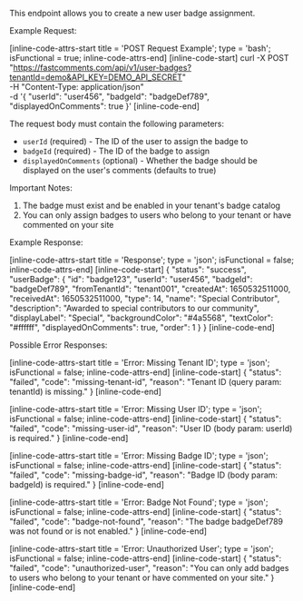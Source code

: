 This endpoint allows you to create a new user badge assignment.

Example Request:

[inline-code-attrs-start title = 'POST Request Example'; type = 'bash'; isFunctional = true; inline-code-attrs-end]
[inline-code-start]
curl -X POST "https://fastcomments.com/api/v1/user-badges?tenantId=demo&API_KEY=DEMO_API_SECRET" \
-H "Content-Type: application/json" \
-d '{
  "userId": "user456",
  "badgeId": "badgeDef789",
  "displayedOnComments": true
}'
[inline-code-end]

The request body must contain the following parameters:

- `userId` (required) - The ID of the user to assign the badge to
- `badgeId` (required) - The ID of the badge to assign
- `displayedOnComments` (optional) - Whether the badge should be displayed on the user's comments (defaults to true)

Important Notes:
1. The badge must exist and be enabled in your tenant's badge catalog
2. You can only assign badges to users who belong to your tenant or have commented on your site

Example Response:

[inline-code-attrs-start title = 'Response'; type = 'json'; isFunctional = false; inline-code-attrs-end]
[inline-code-start]
{
  "status": "success",
  "userBadge": {
    "id": "badge123",
    "userId": "user456",
    "badgeId": "badgeDef789",
    "fromTenantId": "tenant001",
    "createdAt": 1650532511000,
    "receivedAt": 1650532511000,
    "type": 14,
    "name": "Special Contributor",
    "description": "Awarded to special contributors to our community",
    "displayLabel": "Special",
    "backgroundColor": "#4a5568",
    "textColor": "#ffffff",
    "displayedOnComments": true,
    "order": 1
  }
}
[inline-code-end]

Possible Error Responses:

[inline-code-attrs-start title = 'Error: Missing Tenant ID'; type = 'json'; isFunctional = false; inline-code-attrs-end]
[inline-code-start]
{
  "status": "failed",
  "code": "missing-tenant-id",
  "reason": "Tenant ID (query param: tenantId) is missing."
}
[inline-code-end]

[inline-code-attrs-start title = 'Error: Missing User ID'; type = 'json'; isFunctional = false; inline-code-attrs-end]
[inline-code-start]
{
  "status": "failed",
  "code": "missing-user-id",
  "reason": "User ID (body param: userId) is required."
}
[inline-code-end]

[inline-code-attrs-start title = 'Error: Missing Badge ID'; type = 'json'; isFunctional = false; inline-code-attrs-end]
[inline-code-start]
{
  "status": "failed",
  "code": "missing-badge-id",
  "reason": "Badge ID (body param: badgeId) is required."
}
[inline-code-end]

[inline-code-attrs-start title = 'Error: Badge Not Found'; type = 'json'; isFunctional = false; inline-code-attrs-end]
[inline-code-start]
{
  "status": "failed",
  "code": "badge-not-found",
  "reason": "The badge badgeDef789 was not found or is not enabled."
}
[inline-code-end]

[inline-code-attrs-start title = 'Error: Unauthorized User'; type = 'json'; isFunctional = false; inline-code-attrs-end]
[inline-code-start]
{
  "status": "failed",
  "code": "unauthorized-user",
  "reason": "You can only add badges to users who belong to your tenant or have commented on your site."
}
[inline-code-end]